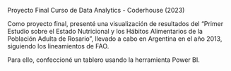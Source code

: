 
Proyecto Final Curso de Data Analytics - Coderhouse (2023)

Como proyecto final, presenté una visualización de resultados del “Primer Estudio sobre el Estado Nutricional y los Hábitos Alimentarios de la Población Adulta de Rosario”, llevado a cabo en Argentina en el año 2013, siguiendo los lineamientos de FAO.

Para ello, confeccioné un tablero usando la herramienta Power BI.
